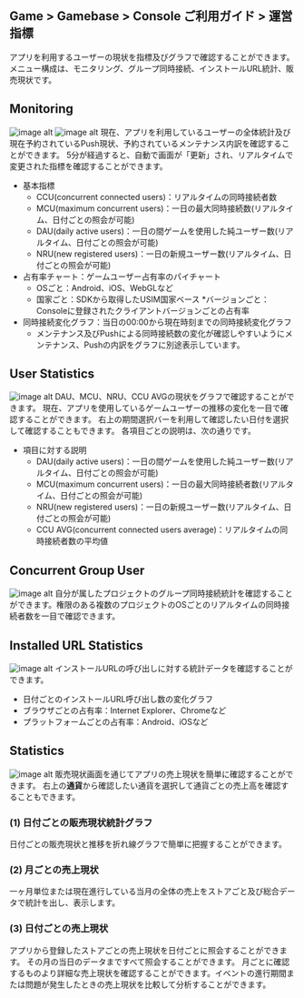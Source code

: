## Game > Gamebase > Console ご利用ガイド > 運営指標

アプリを利用するユーザーの現状を指標及びグラフで確認することができます。
メニュー構成は、モニタリング、グループ同時接続、インストールURL統計、販売現状です。


## Monitoring
![image alt](http://static.toastoven.net/prod_gamebase/Operators_Guide/Console_Monitoring_Monitoring1_1.1.png)
![image alt](http://static.toastoven.net/prod_gamebase/Operators_Guide/Console_Monitoring_Monitoring2_1.1.png)
現在、アプリを利用しているユーザーの全体統計及び現在予約されているPush現状、予約されているメンテナンス内訳を確認することができます。
5分が経過すると、自動で画面が「更新」され、リアルタイムで変更された指標を確認することができます。

* 基本指標
	* CCU(concurrent connected users)：リアルタイムの同時接続者数
	* MCU(maximum concurrent users)：一日の最大同時接続数(リアルタイム、日付ごとの照会が可能)
	* DAU(daily active users)：一日の間ゲームを使用した純ユーザー数(リアルタイム、日付ごとの照会が可能)
	* NRU(new registered users)：一日の新規ユーザー数(リアルタイム、日付ごとの照会が可能)
* 占有率チャート：ゲームユーザー占有率のパイチャート
	* OSごと：Android、iOS、WebGLなど
	* 国家ごと：SDKから取得したUSIM国家ベース
	*バージョンごと：Consoleに登録されたクライアントバージョンごとの占有率
* 同時接続変化グラフ：当日の00:00から現在時刻までの同時接続変化グラフ
	* メンテナンス及びPushによる同時接続数の変化が確認しやすいようにメンテナンス、Pushの内訳をグラフに別途表示しています。
    


## User Statistics
![image alt](http://static.toastoven.net/prod_gamebase/Operators_Guide/Console_Monitoring_UserStatistics1_1.0.png)
DAU、MCU、NRU、CCU AVGの現状をグラフで確認することができます。
現在、アプリを使用しているゲームユーザーの推移の変化を一目で確認することができます。
右上の期間選択バーを利用して確認したい日付を選択して確認することもできます。
各項目ごとの説明は、次の通りです。

* 項目に対する説明
	* DAU(daily active users)：一日の間ゲームを使用した純ユーザー数(リアルタイム、日付ごとの照会が可能)
	* MCU(maximum concurrent users)：一日の最大同時接続者数(リアルタイム、日付ごとの照会が可能)
	* NRU(new registered users)：一日の新規ユーザー数(リアルタイム、日付ごとの照会が可能)
	* CCU AVG(concurrent connected users average)：リアルタイムの同時接続者数の平均値

## Concurrent Group User
![image alt](http://static.toastoven.net/prod_gamebase/Operators_Guide/Console_Monitoring_ConcurrentUser1_1.1.png)
自分が属したプロジェクトのグループ同時接続統計を確認することができます。権限のある複数のプロジェクトのOSごとのリアルタイムの同時接続者数を一目で確認できます。


## Installed URL Statistics
![image alt](http://static.toastoven.net/prod_gamebase/Operators_Guide/Console_Monitoring_InstallUrl1_1.0.png)
インストールURLの呼び出しに対する統計データを確認することができます。

* 日付ごとのインストールURL呼び出し数の変化グラフ
* ブラウザごとの占有率：Internet Explorer、Chromeなど
* プラットフォームごとの占有率：Android、iOSなど
  

## Statistics
![image alt](http://static.toastoven.net/prod_gamebase/Operators_Guide/Console_Monitoring_Statistics1_1.2.png)
販売現状画面を通じてアプリの売上現状を簡単に確認することができます。
右上の**通貨**から確認したい通貨を選択して通貨ごとの売上高を確認することもできます。

### (1) 日付ごとの販売現状統計グラフ
日付ごとの販売現状と推移を折れ線グラフで簡単に把握することができます。

### (2) 月ごとの売上現状
一ヶ月単位または現在進行している当月の全体の売上をストアごと及び総合データで統計を出し、表示します。

### (3) 日付ごとの売上現状
アプリから登録したストアごとの売上現状を日付ごとに照会することができます。
その月の当日のデータまですべて照会することができます。
月ごとに確認するものより詳細な売上現状を確認することができます。イベントの進行期間または問題が発生したときの売上現状を比較して分析することができます。